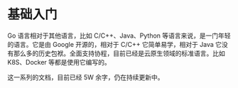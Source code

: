 # 基础入门

Go 语言相对于其他语言，比如 C/C++、Java、Python 等语言来说，是一门年轻的语言。它是由 Google 开源的，相对于 C/C++ 它简单易学，相对于 Java
它没有那么多的历史包袱。全面支持协程，目前已经是云原生领域的标准语言。比如 K8S、Docker 等都是使用它编写的。

这一系列的文档，目前已经 5W 余字，仍在持续更新中。